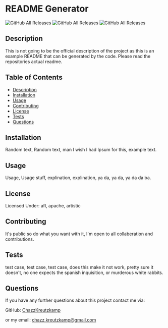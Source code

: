 
# README Generator

![GitHub All Releases](https://img.shields.io/badge/License-afl-blue) ![GitHub All Releases](https://img.shields.io/badge/License-apache-blue) ![GitHub All Releases](https://img.shields.io/badge/License-artistic-blue)

## Description
This is not going to be the official description of the project as this is an example README that can be generated by the code. Please read the repositories actual readme.

## Table of Contents
* [Description](#description)
* [Installation](#installation)
* [Usage](#usage)
* [Contributing](#contributing)
* [License](#license)
* [Tests](#tests)
* [Questions](#questions)

## Installation
Random text, Random text, man I wish I had Ipsum for this, example text.

## Usage
Usage, Usage stuff, explination, explination, ya da, ya da, ya da da ba.

## License
Licensed Under: afl, apache, artistic

## Contributing
It's public so do what you want with it, I'm open to all collaberation and contributions.
    

## Tests
test case, test case, test case, does this make it not work, pretty sure it doesn't, no one expects the spanish inquisition, or murderous white rabbits.

## Questions
If you have any further questions about this project contact me via:

GitHub: [ChazzKreutzkamp](http://github.com/ChazzKreutzkamp)

or my email: chazz.kreutzkamp@gmail.com
